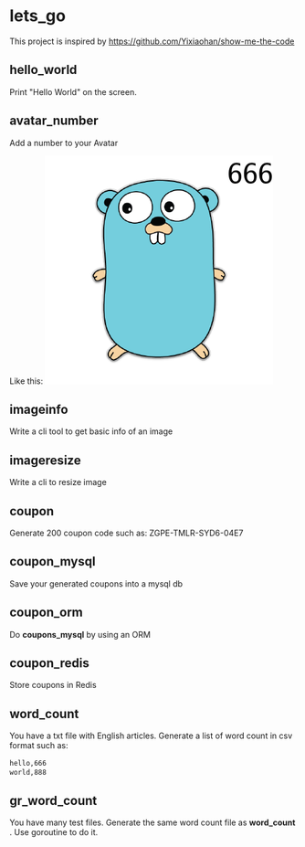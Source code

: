 # lets_go

This project is inspired by https://github.com/Yixiaohan/show-me-the-code

## hello_world

Print "Hello World" on the screen.

## avatar_number

Add a number to your Avatar

Like this:
![avatar](https://raw.githubusercontent.com/yuliji/lets_go/master/avatar_number/out.png)

## imageinfo

Write a cli tool to get basic info of an image

## imageresize

Write a cli to resize image

## coupon

Generate 200 coupon code such as: ZGPE-TMLR-SYD6-04E7

## coupon_mysql

Save your generated coupons into a mysql db

## coupon_orm

Do **coupons_mysql** by using an ORM

## coupon_redis

Store coupons in Redis

## word_count

You have a txt file with English articles. Generate a list of word count in csv format such as:
```csv
hello,666
world,888
```
## gr_word_count

You have many test files. Generate the same word count file as **word_count** . Use goroutine to do it.
